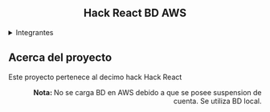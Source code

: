 <h2 align=center>Hack React BD AWS</h2>

<details>
  <summary>Integrantes</summary>
    <li> Joan Barreto</li>
</details>



## Acerca del proyecto

Este proyecto pertenece al decimo hack Hack React
<p align=right><b>Nota: </b> No se carga BD en AWS debido a que se posee suspension de cuenta. 
Se utiliza BD local.</p>
